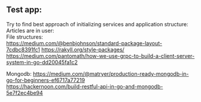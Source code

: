 Test app:
--------

Try to find best approach of initializing services and application structure:
Articles are in user:  
File structures:  
https://medium.com/@benbjohnson/standard-package-layout-7cdbc8391fc1
https://rakyll.org/style-packages/  
https://medium.com/pantomath/how-we-use-grpc-to-build-a-client-server-system-in-go-dd20045fa1c2  

Mongodb:
https://medium.com/@matryer/production-ready-mongodb-in-go-for-beginners-ef6717a77219  
https://hackernoon.com/build-restful-api-in-go-and-mongodb-5e7f2ec4be94  

